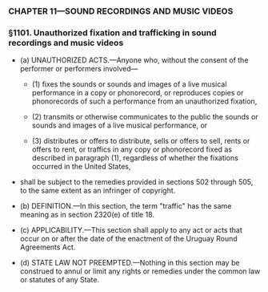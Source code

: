 ### **CHAPTER 11—SOUND RECORDINGS AND MUSIC VIDEOS**

### §1101. Unauthorized fixation and trafficking in sound recordings and music videos
* (a) UNAUTHORIZED ACTS.—Anyone who, without the consent of the performer or performers involved—

  * (1) fixes the sounds or sounds and images of a live musical performance in a copy or phonorecord, or reproduces copies or phonorecords of such a performance from an unauthorized fixation,

  * (2) transmits or otherwise communicates to the public the sounds or sounds and images of a live musical performance, or

  * (3) distributes or offers to distribute, sells or offers to sell, rents or offers to rent, or traffics in any copy or phonorecord fixed as described in paragraph (1), regardless of whether the fixations occurred in the United States,


* shall be subject to the remedies provided in sections 502 through 505, to the same extent as an infringer of copyright.

* (b) DEFINITION.—In this section, the term "traffic" has the same meaning as in section 2320(e) of title 18.

* (c) APPLICABILITY.—This section shall apply to any act or acts that occur on or after the date of the enactment of the Uruguay Round Agreements Act.

* (d) STATE LAW NOT PREEMPTED.—Nothing in this section may be construed to annul or limit any rights or remedies under the common law or statutes of any State.